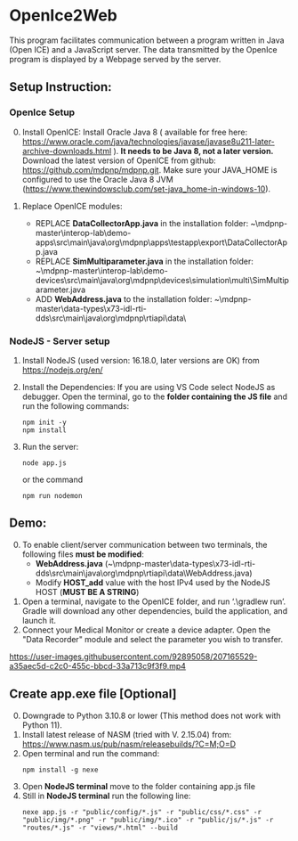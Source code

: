 # OpenIce2Web

This program facilitates communication between a program written in Java (Open ICE) and a JavaScript server.
The data transmitted by the OpenIce program is displayed by a Webpage served by the server.

## Setup Instruction:


### OpenIce Setup
0. Install OpenICE: 
   Install Oracle Java 8 ( available for free here: https://www.oracle.com/java/technologies/javase/javase8u211-later-archive-downloads.html ). **It needs to be Java      8, not a later version.**
   Download the latest version of OpenICE from github: https://github.com/mdpnp/mdpnp.git.
   Make sure your JAVA_HOME is configured to use the Oracle Java 8 JVM (https://www.thewindowsclub.com/set-java_home-in-windows-10).

1. Replace OpenICE modules:
    - REPLACE **DataCollectorApp.java** in the installation folder: ~\mdpnp-master\interop-lab\demo-apps\src\main\java\org\mdpnp\apps\testapp\export\DataCollectorApp.java
    - REPLACE **SimMultiparameter.java** in the installation folder: ~\mdpnp-master\interop-lab\demo-devices\src\main\java\org\mdpnp\devices\simulation\multi\SimMultiparameter.java
    - ADD **WebAddress.java** to the installation folder: ~\mdpnp-master\data-types\x73-idl-rti-dds\src\main\java\org\mdpnp\rtiapi\data\

   
### NodeJS - Server setup

1. Install NodeJS (used version: 16.18.0, later versions are OK) from https://nodejs.org/en/
2. Install the Dependencies:
   If you are using VS Code select NodeJS as debugger. Open the terminal, go to the **folder containing the JS file** and run the following commands:
    ```
    npm init -y
    npm install
    ```
    <!--
    If it does not work run this ==> but npm install should do the trick!!
    npm install ws 
    npm install http 
    npm install express
    npm install socket.io
    npm install ejs
    npm install path
    
    -->

3. Run the server:
    ```
    node app.js
    ```
    or the command
    ```
    npm run nodemon
    ```


## Demo:
0. To enable client/server communication between two terminals, the following files **must be modified**:
    - **WebAddress.java** (~\mdpnp-master\data-types\x73-idl-rti-dds\src\main\java\org\mdpnp\rtiapi\data\WebAddress.java)
    - Modify **HOST_add** value with the host IPv4 used by the NodeJS HOST (**MUST BE A STRING**)
1. Open a terminal, navigate to the OpenICE folder, and run ‘.\gradlew run’. Gradle will download any other dependencies, build the application, and launch it.
2. Connect your Medical Monitor or create a device adapter. Open the "Data Recorder" module and select the parameter you wish to transfer.



https://user-images.githubusercontent.com/92895058/207165529-a35aec5d-c2c0-455c-bbcd-33a713c9f3f9.mp4


## Create app.exe file [Optional]
0. Downgrade to Python 3.10.8 or lower (This method does not work with Python 11).
1. Install latest release of NASM (tried with V. 2.15.04) from: https://www.nasm.us/pub/nasm/releasebuilds/?C=M;O=D
2. Open terminal and run the command:
    ```
    npm install -g nexe
    ```
3. Open **NodeJS terminal** move to the folder containing app.js file 
4. Still in **NodeJS terminal** run the following line:
    ```
    nexe app.js -r "public/config/*.js" -r "public/css/*.css" -r "public/img/*.png" -r "public/img/*.ico" -r "public/js/*.js" -r "routes/*.js" -r "views/*.html" --build
    ```

